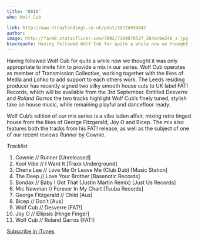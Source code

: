 ```yaml
---
title: "0010"
who: Wolf Cub

link: http://www.straylandings.co.uk/post/30724994842
author:
image: http://farm8.staticflickr.com/7092/7169878527_284ec9e248_z.jpg
blockquote: Having followed Wolf Cub for quite a while now we thought it was only appropriate to invite him to provide a mix in our series. Wolf Cub operates as member of Transmission Collective, working together with the likes of Medla and Lohko to add support to each others work. The Leeds residing producer has recently signed two silky smooth house cuts to UK label FAT! Records, which will be available from the 3rd September. Entitled _Desverre_ and _Roland Garros_ the two tracks highlight Wolf Cub’s finely tuned, stylish take on house music, while remaining playful and dancefloor ready.
---
```


Having followed Wolf Cub for quite a while now we thought it was only appropriate to invite him to provide a mix in our series. Wolf Cub operates as member of Transmission Collective, working together with the likes of Medla and Lohko to add support to each others work. The Leeds residing producer has recently signed two silky smooth house cuts to UK label FAT! Records, which will be available from the 3rd September. Entitled _Desverre_ and _Roland Garros_ the two tracks highlight Wolf Cub’s finely tuned, stylish take on house music, while remaining playful and dancefloor ready.

Wolf Cub’s edition of our mix series is a vibe laden affair, mixing retro tinged house from the likes of George Fitzgerald, Joy O and Bicep. The mix also features both the tracks from his FAT! release, as well as the subject of one of our recent reviews _Runner_ by Cownie.

_Tracklist_

  1. Cownie // Runner [Unreleased]
  2. Kool Vibe // I Want It [Traxx Underground]
  3. Cherie Lee // Love Me Or Leave Me (Club Dub) [Music Station] 
  4. The Deep // Love Your Brother [Basenotic Records]
  5. Bondax // Baby I Got That (Justin Martin Remix) [Just Us Records]
  6. Mic Newman // Forever In My Chart [Tsuba Records]
  7. George Fitzgerald // Child [Aus] 
  8. Bicep // Don’t [Aus]
  9. Wolf Cub // Desverre [FAT!]
  10. Joy O // Ellipsis [Hinge Finger]
  11. Wolf Cub // Roland Garros [FAT!]

[Subscribe in iTunes](itpc://straylandings.jellycast.com/podcast/feed/2)